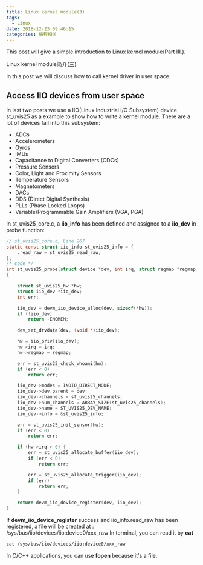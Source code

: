 ```yaml
---
title: Linux kernel module(3)
tags:
  - Linux
date: 2018-12-23 09:46:15
categories: 编程相关
---
```

This post will give a simple introduction to Linux kernel module(Part III.).

Linux kernel module简介(三)
<!--more-->
In this post we will discuss how to call kernel driver in user space.
## Access IIO devices from user space
In last two posts we use a IIO(Linux Industrial I/O Subsystem) device st_uvis25 as a example to show how to write a kernel module. There are a lot of devices fall into this subsystem:
- ADCs
- Accelerometers
- Gyros
- IMUs
- Capacitance to Digital Converters (CDCs)
- Pressure Sensors
- Color, Light and Proximity Sensors
- Temperature Sensors
- Magnetometers
- DACs
- DDS (Direct Digital Synthesis)
- PLLs (Phase Locked Loops)
- Variable/Programmable Gain Amplifiers (VGA, PGA)

In st_uvis25_core.c, a **iio_info** has been defined and assigned to a **iio_dev** in probe function:
```c
// st_uvis25_core.c, Line 267
static const struct iio_info st_uvis25_info = {
	.read_raw = st_uvis25_read_raw,
};
/* code */
int st_uvis25_probe(struct device *dev, int irq, struct regmap *regmap)
{

	struct st_uvis25_hw *hw;
	struct iio_dev *iio_dev;
	int err;

	iio_dev = devm_iio_device_alloc(dev, sizeof(*hw));
	if (!iio_dev)
		return -ENOMEM;

	dev_set_drvdata(dev, (void *)iio_dev);

	hw = iio_priv(iio_dev);
	hw->irq = irq;
	hw->regmap = regmap;

	err = st_uvis25_check_whoami(hw);
	if (err < 0)
		return err;

	iio_dev->modes = INDIO_DIRECT_MODE;
	iio_dev->dev.parent = dev;
	iio_dev->channels = st_uvis25_channels;
	iio_dev->num_channels = ARRAY_SIZE(st_uvis25_channels);
	iio_dev->name = ST_UVIS25_DEV_NAME;
	iio_dev->info = &st_uvis25_info;

	err = st_uvis25_init_sensor(hw);
	if (err < 0)
		return err;

	if (hw->irq > 0) {
		err = st_uvis25_allocate_buffer(iio_dev);
		if (err < 0)
			return err;

		err = st_uvis25_allocate_trigger(iio_dev);
		if (err)
			return err;
	}

	return devm_iio_device_register(dev, iio_dev);
}
```
If **devm_iio_device_register** success and iio_info.read_raw has been registered, a file will be created at :
/sys/bus/iio/devices/iio:device0/xxx_raw
In terminal, you can read it by **cat**
```bash
cat /sys/bus/iio/devices/iio:device0/xxx_raw
```
In C/C++ applications, you can use **fopen** because it's a file.
